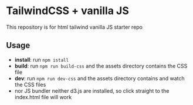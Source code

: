 # TailwindCSS + vanilla JS

This repository is for html tailwind vanilla JS starter repo


## Usage
- **install**: run `npm istall`
- **build**: run `npm run build-css` and the assets directory contains the CSS file
- **dev**: run `npm run dev-css` and the assets directory contains and watch the CSS files
- nor JS bundler neither d3.js are installed, so click straight to the index.html file will work